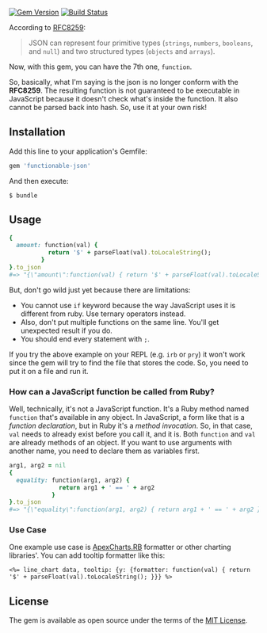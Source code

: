 [![Gem Version](https://img.shields.io/gem/v/functionable-json.svg?label=functionable-json)](https://rubygems.org/gems/functionable-json)
[![Build Status](https://travis-ci.org/styd/functionable-json.svg?branch=master)](https://travis-ci.org/styd/functionable-json)

According to [RFC8259](https://tools.ietf.org/html/rfc8259):

> JSON can represent four primitive types (`strings`, `numbers`, `booleans`,
> and `null`) and two structured types (`objects` and `arrays`).

Now, with this gem, you can have the 7th one, `function`.

So, basically, what I'm saying is the json is no longer conform with the
**RFC8259**. The resulting function is not guaranteed to be executable in 
JavaScript because it doesn't check what's inside the function. It also cannot
be parsed back into hash. So, use it at your own risk!


## Installation

Add this line to your application's Gemfile:

```ruby
gem 'functionable-json'
```

And then execute:

    $ bundle


## Usage

```ruby
{
  amount: function(val) {
           return '$' + parseFloat(val).toLocaleString();
         }
}.to_json
#=> "{\"amount\":function(val) { return '$' + parseFloat(val).toLocaleString(); }}"
```

But, don't go wild just yet because there are limitations:
- You cannot use `if` keyword because the way JavaScript uses it is different from
  ruby. Use ternary operators instead.
- Also, don't put multiple functions on the same line. You'll get unexpected result
  if you do.
- You should end every statement with `;`.

If you try the above example on your REPL (e.g. `irb` or `pry`) it won't
work since the gem will try to find the file that stores the code. So, you
need to put it on a file and run it.

### How can a JavaScript function be called from Ruby?

Well, technically, it's not a JavaScript function. It's a Ruby method named
`function` that's available in any object. In JavaScript, a form like that is
a _function declaration_, but in Ruby it's a _method invocation_. So, in that case,
`val` needs to already exist before you call it, and it is. Both `function` and
`val` are already methods of an object. If you want to use arguments with
another name, you need to declare them as variables first.

```ruby
arg1, arg2 = nil
{
  equality: function(arg1, arg2) {
              return arg1 + ' == ' + arg2
            }
}.to_json
#=> "{\"equality\":function(arg1, arg2) { return arg1 + ' == ' + arg2 }}"
```

### Use Case

One example use case is [ApexCharts.RB](https://github.com/styd/apexcharts.rb)
formatter or other charting libraries'. You can add tooltip formatter like this:

```erb
<%= line_chart data, tooltip: {y: {formatter: function(val) { return '$' + parseFloat(val).toLocaleString(); }}} %>

```


## License

The gem is available as open source under the terms of the
[MIT License](https://opensource.org/licenses/MIT).
